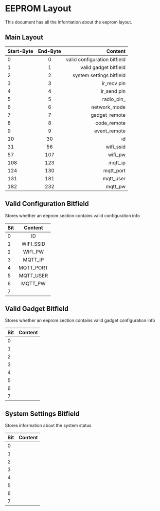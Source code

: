 # EEPROM Layout

This document has all the Information about the eeprom layout.

## Main Layout

| Start-Byte | End-Byte | Content                      |
|:---------- |:--------:| ----------------------------:|
| 0          | 0        | valid configuration bitfield |
| 1          | 1        | valid gadget bitfield        |
| 2          | 2        | system settings bitfield     |
| 3          | 3        | ir_recv pin                  |
| 4          | 4        | ir_send pin                  |
| 5          | 5        | radio_pin_                   |
| 6          | 6        | network_mode                 |
| 7          | 7        | gadget_remote                |
| 8          | 8        | code_remote                  |
| 9          | 9        | event_remote                 |
| 10         | 30       | id                           |
| 31         | 56       | wifi_ssid                    |
| 57         | 107      | wifi_pw                      |
| 108        | 123      | mqtt_ip                      |
| 124        | 130      | mqtt_port                    |
| 131        | 181      | mqtt_user                    |
| 182        | 232      | mqtt_pw                      |

## Valid Configuration Bitfield

Stores whether an eeprom section contains valid configuration info

| Bit | Content   |
|:--- |:---------:|
| 0   | ID        |
| 1   | WIFI_SSID |
| 2   | WIFI_PW   |
| 3   | MQTT_IP   |
| 4   | MQTT_PORT |
| 5   | MQTT_USER |
| 6   | MQTT_PW   |
| 7   |           |

## Valid Gadget Bitfield

Stores whether an eeprom section contains valid gadget configuration info

| Bit | Content |
|:--- |:-------:|
| 0   |         |
| 1   |         |
| 2   |         |
| 3   |         |
| 4   |         |
| 5   |         |
| 6   |         |
| 7   |         |

## System Settings Bitfield

Stores information about the system status

| Bit | Content |
|:--- |:-------:|
| 0   |         |
| 1   |         |
| 2   |         |
| 3   |         |
| 4   |         |
| 5   |         |
| 6   |         |
| 7   |         |